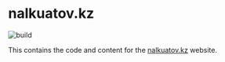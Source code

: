 # nalkuatov.kz

![build](https://github.com/nalkuatov/nalkuatov.kz/workflows/CI/badge.svg)

This contains the code and content for the [nalkuatov.kz](https://nalkuatov.kz) website.

